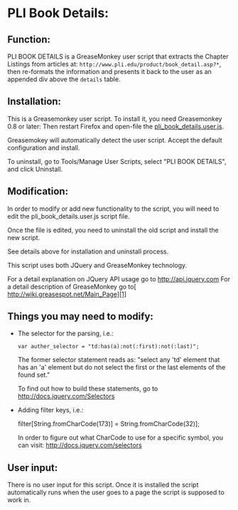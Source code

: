 PLI Book Details:
=================

Function:
---------

PLI BOOK DETAILS is a GreaseMonkey user script that extracts the Chapter Listings from articles at: `http://www.pli.edu/product/book_detail.asp?*`, then re-formats the information and presents it back to the user as an appended div above the `details` table.


Installation:
-------------

This is a Greasemonkey user script. To install it, you need Greasemonkey 0.8 or later:  Then restart Firefox and open-file the [pli_book_details.user.js](https://github.com/jenkinslaw/pli-bd/raw/master/pli_book_details.user.js).

Greasemokey will automatically detect the user script. Accept the default configuration and install.


To uninstall, go to Tools/Manage User Scripts, select "PLI BOOK DETAILS", and click Uninstall.

Modification:
-------------

In order to modify or add new functionality to the script, you will need to edit the pli_book_details.user.js script file.

Once the file is edited, you need to uninstall the old script and install the new script.

See details above for installation and uninstall process.

This script uses both JQuery and GreaseMonkey technology.

For a detail explanation on JQuery API usage go to http://api.jquery.com
For a detail description of GreaseMonkey go to[ http://wiki.greasespot.net/Main_Page][1]

Things you may need to modify:
-----------------------------

 * The selector for the parsing, i.e.:

    `var auther_selector = "td:has(a):not(:first):not(:last)";`

    The former selector statement reads as:
    "select any 'td' element that has an 'a' element but do not select the 
    first or the last elements of the found set."

    To find out how to build these statements, go to http://docs.jquery.com/Selectors

 * Adding filter keys, i.e.:

    filter[String.fromCharCode(173)] = String.fromCharCode(32)];

    In order to figure out what CharCode to use for a specific symbol,
    you can visit: http://docs.jquery.com/selectors

User input:
----
There is no user input for this script.
Once it is installed the script automatically runs when the user goes to a page the script is supposed to work in.

   [1]: http://wiki.greasespot.net/Main_Page
  
